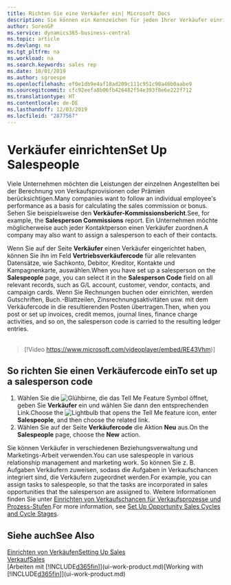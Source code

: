 ```yaml
---
title: Richten Sie eine Verkäufer ein| Microsoft Docs
description: Sie können ein Kennzeichen für jeden Ihrer Verkäufer einrichten, damit Sie eine Einzelleistung verfolgen oder einen Kontakt zuordnen können.
author: SorenGP
ms.service: dynamics365-business-central
ms.topic: article
ms.devlang: na
ms.tgt_pltfrm: na
ms.workload: na
ms.search.keywords: sales rep
ms.date: 10/01/2019
ms.author: sgroespe
ms.openlocfilehash: ef0e1db9e4af18ad209c111c951c98a46b0aabe9
ms.sourcegitcommit: cfc92eefa8b06fb426482f54e393f0e6e222f712
ms.translationtype: HT
ms.contentlocale: de-DE
ms.lasthandoff: 12/03/2019
ms.locfileid: "2877567"
---
```

# <a name="set-up-salespeople"></a><span data-ttu-id="ce96e-103">Verkäufer einrichten</span><span class="sxs-lookup"><span data-stu-id="ce96e-103">Set Up Salespeople</span></span>
<span data-ttu-id="ce96e-104">Viele Unternehmen möchten die Leistungen der einzelnen Angestellten bei der Berechnung von Verkaufsprovisionen oder Prämien berücksichtigen.</span><span class="sxs-lookup"><span data-stu-id="ce96e-104">Many companies want to follow an individual employee's performance as a basis for calculating the sales commission or bonus.</span></span> <span data-ttu-id="ce96e-105">Sehen Sie beispielsweise den **Verkäufer-Kommissionsbericht**.</span><span class="sxs-lookup"><span data-stu-id="ce96e-105">See, for example, the **Salesperson Commissions** report.</span></span> <span data-ttu-id="ce96e-106">Ein Unternehmen möchte möglicherweise auch jeder Kontaktperson einen Verkäufer zuordnen.</span><span class="sxs-lookup"><span data-stu-id="ce96e-106">A company may also want to assign a salesperson to each of their contacts.</span></span>

<span data-ttu-id="ce96e-107">Wenn Sie auf der Seite **Verkäufer** einen Verkäufer eingerichtet haben, können Sie ihn im Feld **Vertriebsverkäufercode** für alle relevanten Datensätze, wie Sachkonto, Debitor, Kreditor, Kontakte und Kampagnenkarte, auswählen.</span><span class="sxs-lookup"><span data-stu-id="ce96e-107">When you have set up a salesperson on the **Salespeople** page, you can select it in the **Salesperson Code** field on all relevant records, such as G/L account, customer, vendor, contacts, and campaign cards.</span></span> <span data-ttu-id="ce96e-108">Wenn Sie Rechnungen buchen oder einrichten, werden Gutschriften, Buch.-Blattzeilen, Zinsrechnungsaktivitäten usw. mit dem Verkäufercode in die resultierenden Posten übertragen.</span><span class="sxs-lookup"><span data-stu-id="ce96e-108">Then, when you post or set up invoices, credit memos, journal lines, finance charge activities, and so on, the salesperson code is carried to the resulting ledger entries.</span></span>
<br><br>  
> [!Video https://www.microsoft.com/videoplayer/embed/RE43Vhm)]

## <a name="to-set-up-a-salesperson-code"></a><span data-ttu-id="ce96e-109">So richten Sie einen Verkäufercode ein</span><span class="sxs-lookup"><span data-stu-id="ce96e-109">To set up a salesperson code</span></span>
1. <span data-ttu-id="ce96e-110">Wählen Sie die ![Glühbirne, die das Tell Me Feature](media/ui-search/search_small.png "Tell Me-Funktion") Symbol öffnet, geben Sie **Verkäufer** ein und wählen Sie dann den entsprechenden Link.</span><span class="sxs-lookup"><span data-stu-id="ce96e-110">Choose the ![Lightbulb that opens the Tell Me feature](media/ui-search/search_small.png "Tell me what you want to do") icon, enter **Salespeople**, and then choose the related link.</span></span>
2. <span data-ttu-id="ce96e-111">Wählen Sie auf der Seite **Verkäufercode** die Aktion **Neu** aus.</span><span class="sxs-lookup"><span data-stu-id="ce96e-111">On the **Salespeople** page, choose the **New** action.</span></span>

<span data-ttu-id="ce96e-112">Sie können Verkäufer in verschiedenen Beziehungsverwaltung und Marketings-Arbeit verwenden.</span><span class="sxs-lookup"><span data-stu-id="ce96e-112">You can use salespeople in various relationship management and marketing work.</span></span> <span data-ttu-id="ce96e-113">So können Sie z. B. Aufgaben Verkäufern zuweisen, sodass die Aufgaben in Verkaufschancen integriert sind, die Verkäufern zugeordnet werden.</span><span class="sxs-lookup"><span data-stu-id="ce96e-113">For example, you can assign tasks to salespeople, so that the tasks are incorporated in sales opportunities that the salesperson are assigned to.</span></span> <span data-ttu-id="ce96e-114">Weitere Informationen finden Sie unter [Einrichten von Verkaufschancen für Verkaufsprozesse und Prozess-Stufen](marketing-how-setup-opportunity-sales-cycles-stages.md).</span><span class="sxs-lookup"><span data-stu-id="ce96e-114">For more information, see [Set Up Opportunity Sales Cycles and Cycle Stages](marketing-how-setup-opportunity-sales-cycles-stages.md).</span></span>

## <a name="see-also"></a><span data-ttu-id="ce96e-115">Siehe auch</span><span class="sxs-lookup"><span data-stu-id="ce96e-115">See Also</span></span>
[<span data-ttu-id="ce96e-116">Einrichten von Verkäufen</span><span class="sxs-lookup"><span data-stu-id="ce96e-116">Setting Up Sales</span></span>](sales-setup-sales.md)  
[<span data-ttu-id="ce96e-117">Verkauf</span><span class="sxs-lookup"><span data-stu-id="ce96e-117">Sales</span></span>](sales-manage-sales.md)  
<span data-ttu-id="ce96e-118">[Arbeiten mit [!INCLUDE[d365fin](includes/d365fin_md.md)]](ui-work-product.md)</span><span class="sxs-lookup"><span data-stu-id="ce96e-118">[Working with [!INCLUDE[d365fin](includes/d365fin_md.md)]](ui-work-product.md)</span></span>  
